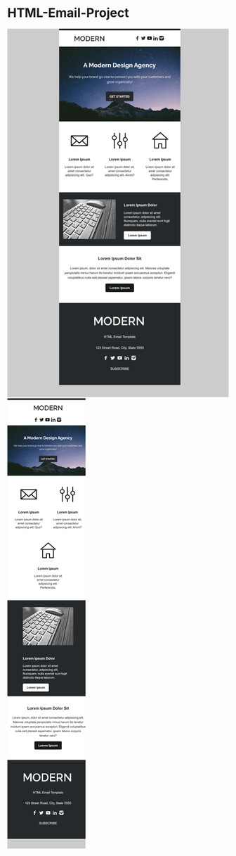 # HTML-Email-Project
<img src="HTML Email Template Desktop.png" alt="" width="" height="25%" />
<img src="HTML Email Template Mobile.png" alt="" width="" height="25%" />
